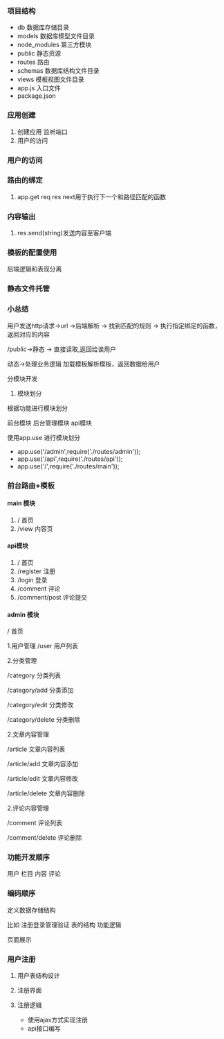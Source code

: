 ### 项目结构
* db    数据库存储目录
* models    数据库模型文件目录
* node_modules 第三方模块
* public 静态资源
* routes 路由
* schemas 数据库结构文件目录
* views 模板视图文件目录
* app.js 入口文件
* package.json



### 应用创建
1. 创建应用 监听端口
2. 用户的访问

### 用户的访问
### 路由的绑定
1. app.get  req res next用于执行下一个和路径匹配的函数

### 内容输出
1. res.send(string)发送内容至客户端

### 模板的配置使用

后端逻辑和表现分离

### 静态文件托管

### 小总结

用户发送http请求->url ->后端解析 -> 找到匹配的规则 -> 执行指定绑定的函数，返回对应的内容

/public->静态 -> 直接读取,返回给诶用户

动态->处理业务逻辑  加载模板解析模板，返回数据给用户

分模块开发

1. 模块划分

 根据功能进行模块划分

 前台模块   后台管理模块  api模块

 使用app.use 进行模块划分

 * app.use('/admin',require('./routes/admin'));
 * app.use('/api',require('./routes/api'));
 * app.use('/',require('./routes/main'));

### 前台路由+模板

#### main 模块
1. /  首页
2. /view  内容页

#### api模块
1. / 首页
2. /register 注册
3. /login  登录
4. /comment  评论
5. /comment/post 评论提交

#### admin 模块
 / 首页

1.用户管理
/user  用户列表

2.分类管理

/category   分类列表

/category/add   分类添加

/category/edit     分类修改

/category/delete    分类删除



2.文章内容管理

/article   文章内容列表

/article/add   文章内容添加

/article/edit     文章内容修改

/article/delete    文章内容删除

2.评论内容管理

/comment   评论列表

/comment/delete   评论删除

### 功能开发顺序

用户 栏目  内容   评论

### 编码顺序

定义数据存储结构

比如  注册登录管理验证 表的结构
功能逻辑

页面展示

### 用户注册

1. 用户表结构设计

2. 注册界面
3. 注册逻辑

    * 使用ajax方式实现注册
    * api接口编写
